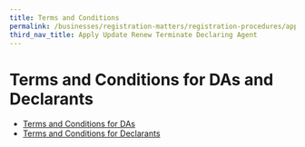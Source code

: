 ```yaml
---
title: Terms and Conditions
permalink: /businesses/registration-matters/registration-procedures/apply-update-renew-terminate-declaring-agent-account-and-declarant/Terms-and-conditions
third_nav_title: Apply Update Renew Terminate Declaring Agent 
---
```


# Terms and Conditions for DAs and Declarants 

-   [Terms and Conditions for DAs](/documents/businesses/TCsDAfinal.pdf)
-   [Terms and Conditions for Declarants](/documents/businesses/TCs-Declarant-final.pdf)

